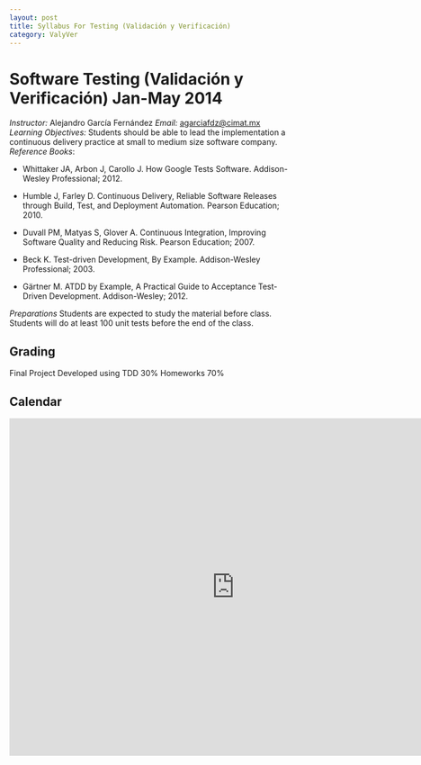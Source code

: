```yaml
---
layout: post
title: Syllabus For Testing (Validación y Verificación)
category: ValyVer
---
```



Software Testing (Validación y Verificación) Jan-May 2014
=========================================================

*Instructor:* Alejandro García Fernández
*Email:* agarciafdz@cimat.mx
*Learning Objectives:* Students should be able to lead the implementation a continuous delivery practice at small to medium size software company.
*Reference Books*:

 - Whittaker JA, Arbon J, Carollo J. How Google Tests Software. Addison-Wesley Professional; 2012.

 - Humble J, Farley D. Continuous Delivery, Reliable Software Releases through Build, Test, and Deployment Automation. Pearson Education; 2010.

 - Duvall PM, Matyas S, Glover A. Continuous Integration, Improving Software Quality and Reducing Risk. Pearson Education; 2007.

 - Beck K. Test-driven Development, By Example. Addison-Wesley Professional; 2003.

 - Gärtner M. ATDD by Example, A Practical Guide to Acceptance Test-Driven Development. Addison-Wesley; 2012.


*Preparations*
Students are expected to study the material before class.
Students will do at least 100 unit tests before the end of the class.

Grading
-------
Final Project Developed using TDD 30%
Homeworks 70%


Calendar
--------
<iframe src="https://www.google.com/calendar/embed?height=600&amp;wkst=1&amp;bgcolor=%23FFFFFF&amp;src=h2j461rd5vpho0pinf1v8804hk%40group.calendar.google.com&amp;color=%23875509&amp;ctz=America%2FMexico_City" style=" border-width:0 " width="800" height="600" frameborder="0" scrolling="no"></iframe>
